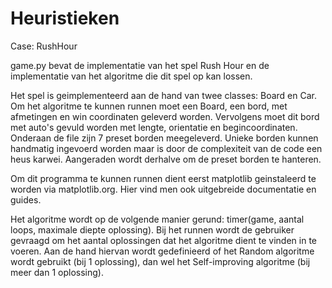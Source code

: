 # Heuristieken
Case: RushHour

game.py bevat de implementatie van het spel Rush Hour en de implementatie van het algoritme die dit spel op kan lossen.

Het spel is geimplementeerd aan de hand van twee classes: Board en Car. 
Om het algoritme te kunnen runnen moet een Board, een bord, met afmetingen en win coordinaten geleverd worden.
Vervolgens moet dit bord met auto's gevuld worden met lengte, orientatie en begincoordinaten.
Onderaan de file zijn 7 preset borden meegeleverd.
Unieke borden kunnen handmatig ingevoerd worden maar is door de complexiteit van de code een heus karwei. Aangeraden wordt derhalve om de preset borden te hanteren.

Om dit programma te kunnen runnen dient eerst matplotlib geinstaleerd te worden via matplotlib.org. Hier vind men ook uitgebreide documentatie en guides.

Het algoritme wordt op de volgende manier gerund: timer(game, aantal loops, maximale diepte oplossing). Bij het runnen wordt de gebruiker gevraagd om het aantal oplossingen dat het algoritme dient te vinden in te voeren. 
Aan de hand hiervan wordt gedefinieerd of het Random algoritme wordt gebruikt (bij 1 oplossing), dan wel het Self-improving algoritme (bij meer dan 1 oplossing).



